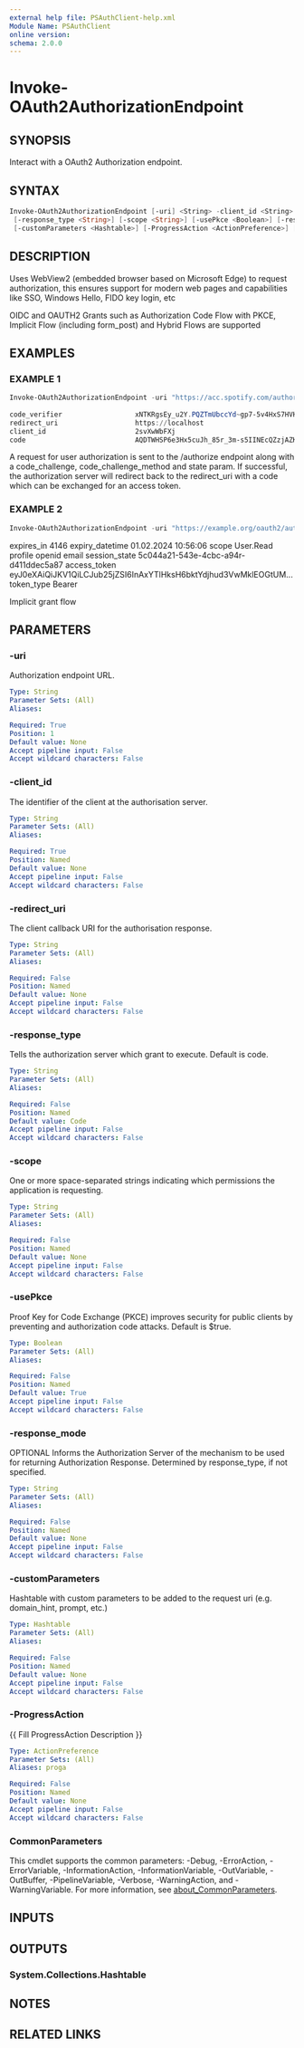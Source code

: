 ```yaml
---
external help file: PSAuthClient-help.xml
Module Name: PSAuthClient
online version:
schema: 2.0.0
---
```


# Invoke-OAuth2AuthorizationEndpoint

## SYNOPSIS
Interact with a OAuth2 Authorization endpoint.

## SYNTAX

```powershell
Invoke-OAuth2AuthorizationEndpoint [-uri] <String> -client_id <String> [-redirect_uri <String>]
 [-response_type <String>] [-scope <String>] [-usePkce <Boolean>] [-response_mode <String>]
 [-customParameters <Hashtable>] [-ProgressAction <ActionPreference>] [<CommonParameters>]
```

## DESCRIPTION
Uses WebView2 (embedded browser based on Microsoft Edge) to request authorization, this ensures support for modern web pages and capabilities like SSO, Windows Hello, FIDO key login, etc

OIDC and OAUTH2 Grants such as Authorization Code Flow with PKCE, Implicit Flow (including form_post) and Hybrid Flows are supported

## EXAMPLES

### EXAMPLE 1
```powershell
Invoke-OAuth2AuthorizationEndpoint -uri "https://acc.spotify.com/authorize" -client_id "2svXwWbFXj" -scope "user-read-currently-playing" -redirect_uri "http://localhost"
    
code_verifier                  xNTKRgsEy_u2Y.PQZTmUbccYd~gp7-5v4HxS7HVKSD2fE.uW_yu77HuA-_sOQ...
redirect_uri                   https://localhost
client_id                      2svXwWbFXj
code                           AQDTWHSP6e3Hx5cuJh_85r_3m-s5IINEcQZzjAZKdV4DP_QRqSHJzK_iNB_hN...
```

A request for user authorization is sent to the /authorize endpoint along with a code_challenge, code_challenge_method and state param.
If successful, the authorization server 
will redirect back to the redirect_uri with a code which can be exchanged for an access token.

### EXAMPLE 2
```powershell
Invoke-OAuth2AuthorizationEndpoint -uri "https://example.org/oauth2/authorize" -client_id "0325" -redirect_uri "http://localhost" -scope "user.read" -response_type "token" -usePkce:$false -customParameters @{ login = "none" }
```

expires_in                     4146
expiry_datetime                01.02.2024 10:56:06
scope                          User.Read profile openid email
session_state                  5c044a21-543e-4cbc-a94r-d411ddec5a87
access_token                   eyJ0eXAiQiJKV1QiLCJub25jZSI6InAxYTlHksH6bktYdjhud3VwMklEOGtUM...
token_type                     Bearer

Implicit grant flow

## PARAMETERS

### -uri
Authorization endpoint URL.

```yaml
Type: String
Parameter Sets: (All)
Aliases:

Required: True
Position: 1
Default value: None
Accept pipeline input: False
Accept wildcard characters: False
```

### -client_id
The identifier of the client at the authorisation server.

```yaml
Type: String
Parameter Sets: (All)
Aliases:

Required: True
Position: Named
Default value: None
Accept pipeline input: False
Accept wildcard characters: False
```

### -redirect_uri
The client callback URI for the authorisation response.

```yaml
Type: String
Parameter Sets: (All)
Aliases:

Required: False
Position: Named
Default value: None
Accept pipeline input: False
Accept wildcard characters: False
```

### -response_type
Tells the authorization server which grant to execute.
Default is code.

```yaml
Type: String
Parameter Sets: (All)
Aliases:

Required: False
Position: Named
Default value: Code
Accept pipeline input: False
Accept wildcard characters: False
```

### -scope
One or more space-separated strings indicating which permissions the application is requesting.

```yaml
Type: String
Parameter Sets: (All)
Aliases:

Required: False
Position: Named
Default value: None
Accept pipeline input: False
Accept wildcard characters: False
```

### -usePkce
Proof Key for Code Exchange (PKCE) improves security for public clients by preventing and authorization code attacks.
Default is $true.

```yaml
Type: Boolean
Parameter Sets: (All)
Aliases:

Required: False
Position: Named
Default value: True
Accept pipeline input: False
Accept wildcard characters: False
```

### -response_mode
OPTIONAL Informs the Authorization Server of the mechanism to be used for returning Authorization Response.
Determined by response_type, if not specified.

```yaml
Type: String
Parameter Sets: (All)
Aliases:

Required: False
Position: Named
Default value: None
Accept pipeline input: False
Accept wildcard characters: False
```

### -customParameters
Hashtable with custom parameters to be added to the request uri (e.g.
domain_hint, prompt, etc.)

```yaml
Type: Hashtable
Parameter Sets: (All)
Aliases:

Required: False
Position: Named
Default value: None
Accept pipeline input: False
Accept wildcard characters: False
```

### -ProgressAction
{{ Fill ProgressAction Description }}

```yaml
Type: ActionPreference
Parameter Sets: (All)
Aliases: proga

Required: False
Position: Named
Default value: None
Accept pipeline input: False
Accept wildcard characters: False
```

### CommonParameters
This cmdlet supports the common parameters: -Debug, -ErrorAction, -ErrorVariable, -InformationAction, -InformationVariable, -OutVariable, -OutBuffer, -PipelineVariable, -Verbose, -WarningAction, and -WarningVariable. For more information, see [about_CommonParameters](http://go.microsoft.com/fwlink/?LinkID=113216).

## INPUTS

## OUTPUTS

### System.Collections.Hashtable
## NOTES

## RELATED LINKS
